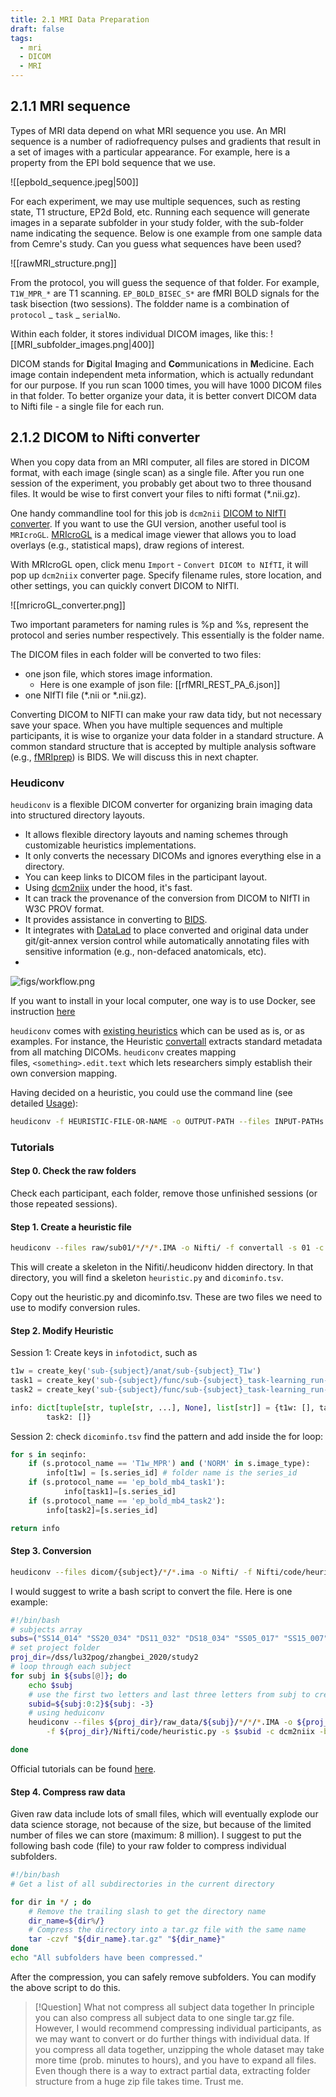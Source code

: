 ```yaml
---
title: 2.1 MRI Data Preparation
draft: false
tags:
  - mri
  - DICOM
  - MRI
---
```

## 2.1.1 MRI sequence

Types of MRI data depend on what MRI sequence you use. An MRI sequence is a number of radiofrequency pulses and gradients that result in a set of images with a particular appearance. For example, here is a property from the EPI bold sequence that we use. 

![[epbold_sequence.jpeg|500]]

For each experiment, we may use multiple sequences, such as resting state, T1 structure, EP2d Bold, etc. Running each sequence will generate images in a separate subfolder in your study folder, with the sub-folder name indicating the sequence. Below is one example from one sample data from Cemre's study. Can you guess what sequences have been used?

![[rawMRI_structure.png]]


From the protocol, you will guess the sequence of that folder. For example, `T1W_MPR_*` are T1 scanning. `EP_BOLD_BISEC_S*` are fMRI BOLD signals for the task bisection (two sessions). The foldder name is a combination of `protocol` _ `task` _ `serialNo`. 

Within each folder, it stores individual DICOM images, like this:
![[MRI_subfolder_images.png|400]]

DICOM stands for **D**igital **I**maging and **Co**mmunications in **M**edicine. Each image contain independent meta information, which is actually redundant for our purpose. If you run scan 1000 times, you will have 1000 DICOM files in that folder. To better organize your data, it is better convert DICOM data to Nifti file - a single file for each run.  

## 2.1.2 DICOM to Nifti converter

When you copy data from an MRI computer, all files are stored in DICOM format, with each image (single scan) as a single file. After you run one session of the experiment, you probably get about two to three thousand files. It would be wise to first convert your files to nifti format (\*.nii.gz). 

One handy commandline tool for this job is `dcm2nii` [DICOM to NIfTI converter](https://github.com/rordenlab/dcm2niix). If you want to use the GUI version, another useful tool is `MRIcroGL`. [MRIcroGL](https://www.nitrc.org/plugins/mwiki/index.php/mricrogl:MainPage)  is a medical image viewer that allows you to load overlays (e.g., statistical maps), draw regions of interest. 

With MRIcroGL open, click menu `Import` - `Convert DICOM to NIfTI`, it will pop up `dcm2niix` converter page. Specify filename rules, store location, and other settings, you can quickly convert DICOM to NIfTI. 

![[mricroGL_converter.png]]

Two important parameters for naming rules is %p and %s, represent the protocol and series number respectively. This essentially is the folder name. 

The DICOM files in each folder will be converted to two files: 
- one json file, which stores  image information. 
	- Here is one example of json file: [[rfMRI_REST_PA_6.json]]
- one NIfTI file (\*.nii or \*.nii.gz). 

Converting DICOM to NIFTI can make your raw data tidy, but not necessary save your space. When you have multiple sequences and multiple participants, it is wise to organize your data folder in a standard structure. A common standard structure that is accepted by multiple analysis software (e.g., [fMRIprep](https://fmriprep.org/en/stable/)) is BIDS. We will discuss this in next chapter. 

### Heudiconv

`heudiconv` is a flexible DICOM converter for organizing brain imaging data into structured directory layouts.

- It allows flexible directory layouts and naming schemes through customizable heuristics implementations.
- It only converts the necessary DICOMs and ignores everything else in a directory.
- You can keep links to DICOM files in the participant layout.
- Using [dcm2niix](https://github.com/rordenlab/dcm2niix/) under the hood, it's fast.
- It can track the provenance of the conversion from DICOM to NIfTI in W3C PROV format.
- It provides assistance in converting to [BIDS](http://bids.neuroimaging.io/).
- It integrates with [DataLad](https://www.datalad.org/) to place converted and original data under git/git-annex version control while automatically annotating files with sensitive information (e.g., non-defaced anatomicals, etc).
- 
![figs/workflow.png](https://github.com/nipy/heudiconv/raw/master/figs/workflow.png)

If you want to install in your local computer, one way is to use Docker, see instruction [here](https://reproducibility.stanford.edu/bids-tutorial-series-part-2a/#heuman1)

`heudiconv` comes with [existing heuristics](https://github.com/nipy/heudiconv/tree/master/heudiconv/heuristics) which can be used as is, or as examples. For instance, the Heuristic [convertall](https://github.com/nipy/heudiconv/blob/master/heudiconv/heuristics/convertall.py) extracts standard metadata from all matching DICOMs. `heudiconv` creates mapping files, `<something>.edit.text` which lets researchers simply establish their own conversion mapping.

Having decided on a heuristic, you could use the command line (see detailed [Usage](https://heudiconv.readthedocs.io/en/latest/usage.html)):

```bash
heudiconv -f HEURISTIC-FILE-OR-NAME -o OUTPUT-PATH --files INPUT-PATHs
```

### Tutorials

#### Step 0. Check the raw folders

Check each participant, each folder, remove those unfinished sessions (or those repeated sessions). 

#### Step 1. Create a heuristic file

```bash
heudiconv --files raw/sub01/*/*/*.IMA -o Nifti/ -f convertall -s 01 -c none
```

This will create a skeleton in the Nifiti/.heudiconv hidden directory. In that directory, you will find a skeleton `heuristic.py` and `dicominfo.tsv`. 

Copy out the heuristic.py and dicominfo.tsv. These are two files we need to use to modify conversion rules. 

#### Step 2. Modify Heuristic

Session 1: Create keys in `infotodict`, such as 


``` python
t1w = create_key('sub-{subject}/anat/sub-{subject}_T1w')
task1 = create_key('sub-{subject}/func/sub-{subject}_task-learning_run-1_bold')
task2 = create_key('sub-{subject}/func/sub-{subject}_task-learning_run-2_bold')

info: dict[tuple[str, tuple[str, ...], None], list[str]] = {t1w: [], task1: [],
		task2: []}
```

Session 2: check `dicominfo.tsv` find the pattern and add inside the for loop:

```python
for s in seqinfo:
	if (s.protocol_name == 'T1w_MPR') and ('NORM' in s.image_type):
		info[t1w] = [s.series_id] # folder name is the series_id
	if (s.protocol_name == 'ep_bold_mb4_task1'):
			info[task1]=[s.series_id]
	if (s.protocol_name == 'ep_bold_mb4_task2'):	
		info[task2]=[s.series_id]

return info

```

#### Step 3. Conversion

```bash
heudiconv --files dicom/{subject}/*/*.ima -o Nifti/ -f Nifti/code/heuristic.py -s 219 -ss itbs -c dcm2niix -b --minmeta --overwrite
```

I would suggest to write a bash script to convert the file. Here is one example:
```bash
#!/bin/bash
# subjects array
subs=("SS14_014" "SS20_034" "DS11_032" "DS18_034" "SS05_017" "SS15_007")
# set project folder
proj_dir=/dss/lu32pog/zhangbei_2020/study2
# loop through each subject
for subj in ${subs[@]}; do
	echo $subj
	# use the first two letters and last three letters from subj to create subid
	subid=${subj:0:2}${subj: -3}
	# using heduiconv	
	heudiconv --files ${proj_dir}/raw_data/${subj}/*/*/*.IMA -o ${proj_dir}/Nifti \
		-f ${proj_dir}/Nifti/code/heuristic.py -s $subid -c dcm2niix -b --minmeta --overwrite

done
```

Official tutorials can be found [here](https://heudiconv.readthedocs.io/en/latest/custom-heuristic.html). 


#### Step 4. Compress raw data 

Given raw data include lots of small files, which will eventually explode our data science storage, not because of the size, but because of the limited number of files we can store (maximum: 8 million).  I suggest to put the following bash code (file) to your raw folder to compress individual subfolders. 
```bash
#!/bin/bash
# Get a list of all subdirectories in the current directory

for dir in */ ; do
	# Remove the trailing slash to get the directory name
	dir_name=${dir%/}
	# Compress the directory into a tar.gz file with the same name
	tar -czvf "${dir_name}.tar.gz" "${dir_name}"
done
echo "All subfolders have been compressed."
```

After the compression, you can safely remove subfolders. You can modify the above script to do this. 

>[!Question] What not compress all subject data together
>In principle you can also compress all subject data to one single tar.gz file. However, I would recommend compressing individual participants, as we may want to convert or do further things with individual data. If you compress all data together, unzipping the whole dataset may take more time (prob. minutes to hours), and you have to expand all files. Even though there is a way to extract partial data, extracting folder structure from a huge zip file takes time. Trust me. 




